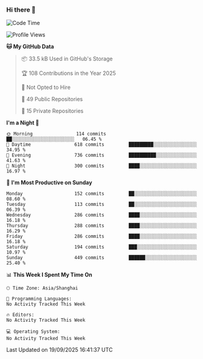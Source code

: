 ### Hi there 👋

<!--
**robinWongM/robinWongM** is a ✨ _special_ ✨ repository because its `README.md` (this file) appears on your GitHub profile.

Here are some ideas to get you started:

- 🔭 I’m currently working on ...
- 🌱 I’m currently learning ...
- 👯 I’m looking to collaborate on ...
- 🤔 I’m looking for help with ...
- 💬 Ask me about ...
- 📫 How to reach me: ...
- 😄 Pronouns: ...
- ⚡ Fun fact: ...
-->

<!--START_SECTION:waka-->
![Code Time](http://img.shields.io/badge/Code%20Time-272%20hrs%2015%20mins-blue)

![Profile Views](http://img.shields.io/badge/Profile%20Views-0-blue)

**🐱 My GitHub Data** 

> 📦 33.5 kB Used in GitHub's Storage 
 > 
> 🏆 108 Contributions in the Year 2025
 > 
> 🚫 Not Opted to Hire
 > 
> 📜 49 Public Repositories 
 > 
> 🔑 15 Private Repositories 
 > 
**I'm a Night 🦉** 

```text
🌞 Morning                114 commits         ██░░░░░░░░░░░░░░░░░░░░░░░   06.45 % 
🌆 Daytime                618 commits         █████████░░░░░░░░░░░░░░░░   34.95 % 
🌃 Evening                736 commits         ██████████░░░░░░░░░░░░░░░   41.63 % 
🌙 Night                  300 commits         ████░░░░░░░░░░░░░░░░░░░░░   16.97 % 
```
📅 **I'm Most Productive on Sunday** 

```text
Monday                   152 commits         ██░░░░░░░░░░░░░░░░░░░░░░░   08.60 % 
Tuesday                  113 commits         ██░░░░░░░░░░░░░░░░░░░░░░░   06.39 % 
Wednesday                286 commits         ████░░░░░░░░░░░░░░░░░░░░░   16.18 % 
Thursday                 288 commits         ████░░░░░░░░░░░░░░░░░░░░░   16.29 % 
Friday                   286 commits         ████░░░░░░░░░░░░░░░░░░░░░   16.18 % 
Saturday                 194 commits         ███░░░░░░░░░░░░░░░░░░░░░░   10.97 % 
Sunday                   449 commits         ██████░░░░░░░░░░░░░░░░░░░   25.40 % 
```


📊 **This Week I Spent My Time On** 

```text
🕑︎ Time Zone: Asia/Shanghai

💬 Programming Languages: 
No Activity Tracked This Week

🔥 Editors: 
No Activity Tracked This Week

💻 Operating System: 
No Activity Tracked This Week
```


 Last Updated on 19/09/2025 16:41:37 UTC
<!--END_SECTION:waka-->
